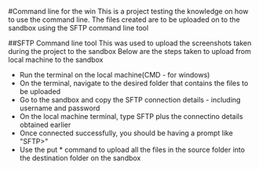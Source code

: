 #Command line for the win
This is a project testing the knowledge on how to use the command line.
The files created are to be uploaded on to the sandbox using the SFTP command line tool

##SFTP Command line tool
This was used to upload the screenshots taken during the project to the sandbox
Below are the steps taken to upload from local machine to the sandbox
* Run the terminal on the local machine(CMD - for windows)
* On the terminal, navigate to the desired folder that contains the files to be uploaded
* Go to the sandbox and copy the SFTP connection details - including username and password
* On the local machine terminal, type SFTP plus the connectino details obtained earlier
* Once connected successfully, you should be having a prompt like "SFTP>"
* Use the put * command to upload all the files in the source folder into the destination folder on 
the sandbox
 

